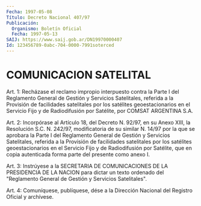 ```yaml
---
Fecha: 1997-05-08
Título: Decreto Nacional 407/97
Publicación:
  Organismo: Boletín Oficial
  Fecha: 1997-05-13
SAIJ: https://www.saij.gob.ar/DN19970000407
Id: 123456789-0abc-704-0000-7991soterced
---
```

# COMUNICACION SATELITAL

<a id="1"></a>
Art. 1: Recházase  el  reclamo  impropio interpuesto contra la Parte I del Reglamento General de Gestión  y Servicios Satelitales, referida  a  la  Provisión  de  facilidades  satelitales   por  los satélites  geoestacionarios  en el Servicio Fijo y de Radiodifusión por Satélite, por COMSAT ARGENTINA S.A.

<a id="2"></a>
Art. 2: Incorpórase al Artículo  18,  del  Decreto N. 92/97, en su Anexo  XIII,  la  Resolución  S.C. N. 242/97, modificatoria  de  su similar N. 14/97 por la que se aprobara  la  Parte  I del Reglamento General de Gestión y Servicios Satelitales, referida a la Provisión de facilidades satelitales por los satélites geoestacionarios en el Servicio  Fijo  y  de  Radiodifusión  por  Satélite,  que en  copia autenticada forma parte del presente como anexo I.

<a id="3"></a>
Art.  3:  Instrúyese  a  la  SECRETARIA  DE COMUNICACIONES DE  LA PRESIDENCIA  DE  LA  NACION  para  dictar  un  texto  ordenado  del "Reglamento    General  de  Gestión  y  Servicios  Satelitales".

<a id="4"></a>
Art. 4: Comuníquese,  publíquese, dése a la Dirección Nacional del Registro Oficial y archívese.